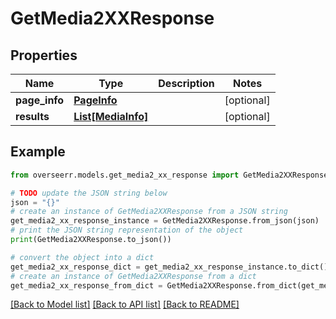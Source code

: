# GetMedia2XXResponse


## Properties

Name | Type | Description | Notes
------------ | ------------- | ------------- | -------------
**page_info** | [**PageInfo**](PageInfo.md) |  | [optional] 
**results** | [**List[MediaInfo]**](MediaInfo.md) |  | [optional] 

## Example

```python
from overseerr.models.get_media2_xx_response import GetMedia2XXResponse

# TODO update the JSON string below
json = "{}"
# create an instance of GetMedia2XXResponse from a JSON string
get_media2_xx_response_instance = GetMedia2XXResponse.from_json(json)
# print the JSON string representation of the object
print(GetMedia2XXResponse.to_json())

# convert the object into a dict
get_media2_xx_response_dict = get_media2_xx_response_instance.to_dict()
# create an instance of GetMedia2XXResponse from a dict
get_media2_xx_response_from_dict = GetMedia2XXResponse.from_dict(get_media2_xx_response_dict)
```
[[Back to Model list]](../README.md#documentation-for-models) [[Back to API list]](../README.md#documentation-for-api-endpoints) [[Back to README]](../README.md)


